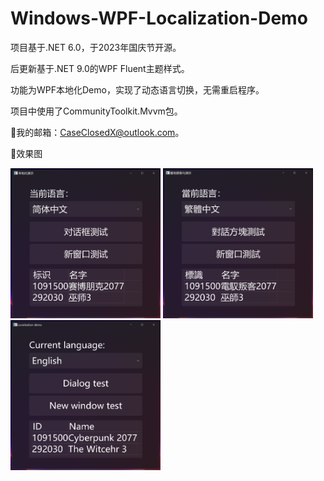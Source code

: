 # Windows-WPF-Localization-Demo
 项目基于.NET 6.0，于2023年国庆节开源。

 后更新基于.NET 9.0的WPF Fluent主题样式。

 功能为WPF本地化Demo，实现了动态语言切换，无需重启程序。

 项目中使用了CommunityToolkit.Mvvm包。
 
🌟我的邮箱：CaseClosedX@outlook.com。

🌟效果图

<div>
<img src="https://github.com/Case-Closed-X/Windows-WPF-Localization-Demo/blob/f8c783a67e04054402b27965c48c0160e919ef95/Images/Chinese%20Simplified.png" width="240px" height="240px" />
<img src="https://github.com/Case-Closed-X/Windows-WPF-Localization-Demo/blob/f8c783a67e04054402b27965c48c0160e919ef95/Images/Chinese%20Traditional.png" width="240px" height="240px" />
 <img src="https://github.com/Case-Closed-X/Windows-WPF-Localization-Demo/blob/f8c783a67e04054402b27965c48c0160e919ef95/Images/English.png" width="240px" height="240px" />
</div>
